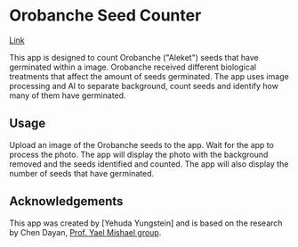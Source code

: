 # Orobanche Seed Counter

[Link](https://yehuda-yu-aleket-count-seeds-app-aleket-streamlit-pnu1sd.streamlit.app/)

This app is designed to count Orobanche ("Aleket") seeds that have germinated within a image.
Orobanche received different biological treatments that affect the amount of seeds germinated. The app uses image processing and AI to separate background, count seeds and identify how many of them have germinated.

## Usage
Upload an image of the Orobanche seeds to the app.
Wait for the app to process the photo.
The app will display the photo with the background removed and the seeds identified and counted.
The app will also display the number of seeds that have germinated.

## Acknowledgements

This app was created by [Yehuda Yungstein] and is based on the research by Chen Dayan, [Prof. Yael Mishael group](https://yaelmishael.wixsite.com/soil-and-water).


